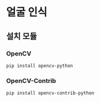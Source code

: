 # 얼굴 인식
## 설치 모듈
### OpenCV
```
pip install opencv-python
```
### OpenCV-Contrib
```
pip install opencv-contrib-python
```